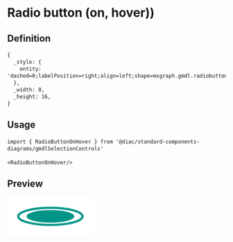 # Radio button (on, hover))

## Definition

```
{
  _style: { 
    entity: 'dashed=0;labelPosition=right;align=left;shape=mxgraph.gmdl.radiobutton;strokeColor=#009587;fillColor=#009587;strokeWidth=2;aspect=fixed;sketch=0;html=1;',
  },
  _width: 0,
  _height: 16,
}
```

## Usage

```
import { RadioButtonOnHover } from '@diac/standard-components-diagrams/gmdlSelectionControls'

<RadioButtonOnHover/>
```

## Preview

<img src="./radio-button-on-hover.png" width="200"/>
